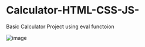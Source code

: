 # Calculator-HTML-CSS-JS-
Basic Calculator Project using eval functoion

![image](https://user-images.githubusercontent.com/74131614/232859747-b8d51e58-2c00-42b7-8bb4-17a8ba96b91a.png)
